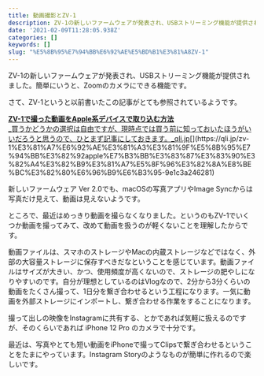 ```yaml
---
title: 動画撮影とZV-1
description: ZV-1の新しいファームウェアが発表され、USBストリーミング機能が提供されました。簡単にいうと、Zoomのカメラにできる機能です。
date: '2021-02-09T11:28:05.938Z'
categories: []
keywords: []
slug: "%E5%8B%95%E7%94%BB%E6%92%AE%E5%BD%B1%E3%81%A8ZV-1"
---
```

ZV-1の新しいファームウェアが発表され、USBストリーミング機能が提供されました。簡単にいうと、Zoomのカメラにできる機能です。

さて、ZV-1というと以前書いたこの記事がとても参照されているようです。

[**ZV-1で撮った動画をApple系デバイスで取り込む方法**  
_買うかどうかの選択は自由ですが、現時点では買う前に知っておいたほうがいいだろうと思うので、ひとまず記事にしておきます。_qli.jp](https://qli.jp/zv-1%E3%81%A7%E6%92%AE%E3%81%A3%E3%81%9F%E5%8B%95%E7%94%BB%E3%82%92apple%E7%B3%BB%E3%83%87%E3%83%90%E3%82%A4%E3%82%B9%E3%81%A7%E5%8F%96%E3%82%8A%E8%BE%BC%E3%82%80%E6%96%B9%E6%B3%95-9e1c3a246281 "https://qli.jp/zv-1%E3%81%A7%E6%92%AE%E3%81%A3%E3%81%9F%E5%8B%95%E7%94%BB%E3%82%92apple%E7%B3%BB%E3%83%87%E3%83%90%E3%82%A4%E3%82%B9%E3%81%A7%E5%8F%96%E3%82%8A%E8%BE%BC%E3%82%80%E6%96%B9%E6%B3%95-9e1c3a246281")[](https://qli.jp/zv-1%E3%81%A7%E6%92%AE%E3%81%A3%E3%81%9F%E5%8B%95%E7%94%BB%E3%82%92apple%E7%B3%BB%E3%83%87%E3%83%90%E3%82%A4%E3%82%B9%E3%81%A7%E5%8F%96%E3%82%8A%E8%BE%BC%E3%82%80%E6%96%B9%E6%B3%95-9e1c3a246281)

新しいファームウェア Ver 2.0でも、macOSの写真アプリやImage Syncからは写真だけ見えて、動画は見えないようです。

ところで、最近はめっきり動画を撮らなくなりました。というのもZV-1でいくつか動画を撮ってみて、改めて動画を扱うのが軽くないことを理解したからです。

動画ファイルは、スマホのストレージやMacの内蔵ストレージなどではなく、外部の大容量ストレージに保存すべきだなということを感じています。動画ファイルはサイズが大きい、かつ、使用頻度が高くないので、ストレージの肥やしになりやすいのです。自分が理想としているのはVlogなので、2分から3分くらいの動画をたくさん撮って、1日分を繋ぎ合わせるという工程になります。一気に動画を外部ストレージにインポートし、繋ぎ合わせる作業をすることになります。

撮って出しの映像をInstagramに共有する、とかであれば気軽に扱えるのですが、そのくらいであれば iPhone 12 Pro のカメラで十分です。

最近は、写真やとても短い動画をiPhoneで撮ってClipsで繋ぎ合わせるということをたまにやっています。Instagram Storyのようなものが簡単に作れるので楽しいです。